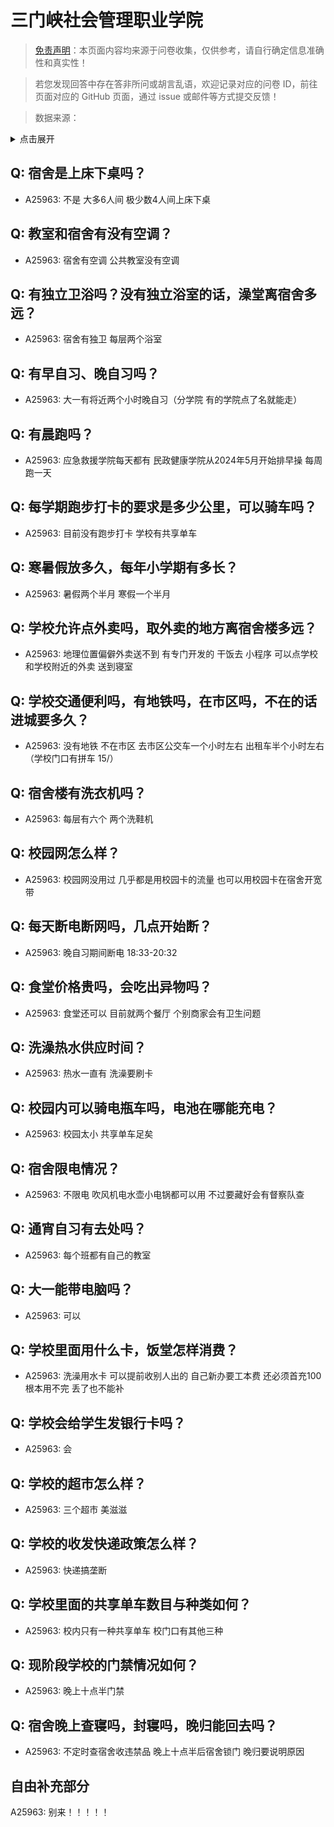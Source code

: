 # 三门峡社会管理职业学院

> [免责声明](https://colleges.chat/#_3)：本页面内容均来源于问卷收集，仅供参考，请自行确定信息准确性和真实性！

> 若您发现回答中存在答非所问或胡言乱语，欢迎记录对应的问卷 ID，前往页面对应的 GitHub 页面，通过 issue 或邮件等方式提交反馈！

> 数据来源：

<details><summary>点击展开</summary>
<ul>
<li>A25963: 匿名 (2024 年 07 月)</li>
</ul>
</details>

## Q: 宿舍是上床下桌吗？

- A25963: 不是 大多6人间 极少数4人间上床下桌

## Q: 教室和宿舍有没有空调？

- A25963: 宿舍有空调 公共教室没有空调

## Q: 有独立卫浴吗？没有独立浴室的话，澡堂离宿舍多远？

- A25963: 宿舍有独卫 每层两个浴室

## Q: 有早自习、晚自习吗？

- A25963: 大一有将近两个小时晚自习（分学院 有的学院点了名就能走）

## Q: 有晨跑吗？

- A25963: 应急救援学院每天都有 民政健康学院从2024年5月开始排早操 每周跑一天

## Q: 每学期跑步打卡的要求是多少公里，可以骑车吗？

- A25963: 目前没有跑步打卡 学校有共享单车

## Q: 寒暑假放多久，每年小学期有多长？

- A25963: 暑假两个半月 寒假一个半月

## Q: 学校允许点外卖吗，取外卖的地方离宿舍楼多远？

- A25963: 地理位置偏僻外卖送不到 有专门开发的 干饭去 小程序 可以点学校和学校附近的外卖 送到寝室

## Q: 学校交通便利吗，有地铁吗，在市区吗，不在的话进城要多久？

- A25963: 没有地铁 不在市区 去市区公交车一个小时左右 出租车半个小时左右（学校门口有拼车 15/）

## Q: 宿舍楼有洗衣机吗？

- A25963: 每层有六个 两个洗鞋机

## Q: 校园网怎么样？

- A25963: 校园网没用过 几乎都是用校园卡的流量 也可以用校园卡在宿舍开宽带

## Q: 每天断电断网吗，几点开始断？

- A25963: 晚自习期间断电 18:33-20:32

## Q: 食堂价格贵吗，会吃出异物吗？

- A25963: 食堂还可以 目前就两个餐厅 个别商家会有卫生问题

## Q: 洗澡热水供应时间？

- A25963: 热水一直有 洗澡要刷卡

## Q: 校园内可以骑电瓶车吗，电池在哪能充电？

- A25963: 校园太小 共享单车足矣

## Q: 宿舍限电情况？

- A25963: 不限电 吹风机电水壶小电锅都可以用 不过要藏好会有督察队查

## Q: 通宵自习有去处吗？

- A25963: 每个班都有自己的教室

## Q: 大一能带电脑吗？

- A25963: 可以

## Q: 学校里面用什么卡，饭堂怎样消费？

- A25963: 洗澡用水卡 可以提前收别人出的 自己新办要工本费 还必须首充100 根本用不完 丢了也不能补

## Q: 学校会给学生发银行卡吗？

- A25963: 会

## Q: 学校的超市怎么样？

- A25963: 三个超市 美滋滋

## Q: 学校的收发快递政策怎么样？

- A25963: 快递搞垄断

## Q: 学校里面的共享单车数目与种类如何？

- A25963: 校内只有一种共享单车 校门口有其他三种

## Q: 现阶段学校的门禁情况如何？

- A25963: 晚上十点半门禁

## Q: 宿舍晚上查寝吗，封寝吗，晚归能回去吗？

- A25963: 不定时查宿舍收违禁品 晚上十点半后宿舍锁门 晚归要说明原因

## 自由补充部分

A25963: 别来！！！！！